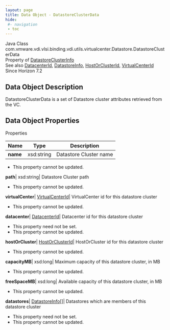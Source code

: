 ```yaml
---
layout: page
title: Data Object - DatastoreClusterData
hide:
 #- navigation
 - toc
---
```






Java Class
    com.vmware.vdi.vlsi.binding.vdi.utils.virtualcenter.Datastore.DatastoreClusterData  
Property of
     [DatastoreClusterInfo](vdi.utils.virtualcenter.Datastore.DatastoreClusterInfo.md#field_detail)  
See also
     [DatacenterId](vdi.entity.DatacenterId.md), [DatastoreInfo](vdi.utils.virtualcenter.Datastore.DatastoreInfo.md), [HostOrClusterId](vdi.entity.HostOrClusterId.md), [VirtualCenterId](vdi.entity.VirtualCenterId.md)  
Since 
    Horizon 7.2

## Data Object Description 

DatastoreClusterData is a set of Datastore cluster attributes retrieved from the VC. 

## Data Object Properties

Properties

Name |  Type |  Description   
---|---|---  
**name**|  xsd:string|  Datastore Cluster name   


 * This property cannot be updated.

  
**path**|  xsd:string|  Datastore Cluster path   


 * This property cannot be updated.

  
**virtualCenter**| [VirtualCenterId](vdi.entity.VirtualCenterId.md)|  VirtualCenter id for this datastore cluster   


 * This property cannot be updated.

  
**datacenter**| [DatacenterId](vdi.entity.DatacenterId.md)|  Datacenter id for this datastore cluster   


 * This property need not be set.
 * This property cannot be updated.

  
**hostOrCluster**| [HostOrClusterId](vdi.entity.HostOrClusterId.md)|  HostOrCluster id for this datastore cluster   


 * This property cannot be updated.

  
**capacityMB**|  xsd:long|  Maximum capacity of this datastore cluster, in MB   


 * This property cannot be updated.

  
**freeSpaceMB**|  xsd:long|  Available capacity of this datastore cluster, in MB   


 * This property cannot be updated.

  
**datastores**| [DatastoreInfo[]](vdi.utils.virtualcenter.Datastore.DatastoreInfo.md)|  Datastores which are members of this datastore cluster   


 * This property need not be set.
 * This property cannot be updated.

  
  
  
   
  
  

